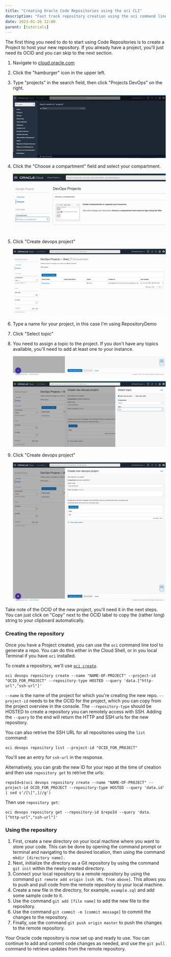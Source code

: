 ```yaml
---
title: "Creating Oracle Code Repositories using the oci CLI"
description: "Fast track repository creation using the oci command line tool."
date: 2023-01-26 12:00
parent: [tutorials]
---
```

The first thing you need to do to start using Code Repositories is to create a Project to host your new repository. If you already have a project, you'll just need its OCID and you can skip to the next section.

1. Navigate to [cloud.oracle.com][1]
2. Click the "hamburger" icon in the upper left.
3. Type "projects" in the search field, then click "Projects DevOps" on the right.

	![Screenshot of: Type "projects" in the search field, then click "Projects DevOps" on the right.][3]
4. Click the "Choose a compartment" field and select your compartment.

	![Screenshot of: Click the "Choose a compartment" field and select your compartment.][4]

5. Click "Create devops project"

	![Screenshot of: Click "Create devops project"][5]
6. Type a name for your project, in this case I'm using RepositoryDemo

7. Click "Select topic"

8. You need to assign a topic to the project. If you don't have any topics available, you'll need to add at least one to your instance.
	
	![Screenshot of: Click "Select topic"][6]

	![Select topic][7]
9. Click "Create devops project"

	![Screenshot of: Click "Create devops project"][8]  


[1]: https://cloud.oracle.com/
[2]: assets/code-repo-step1.jpg
[3]: assets/code-repo-step2.jpg
[4]: assets/code-repo-step3.jpg
[5]: assets/code-repo-step4.jpg
[6]: assets/code-repo-step5.jpg
[7]: assets/code-repo-step6.jpg
[8]: assets/code-repo-step7.jpg

Take note of the OCID of the new project, you'll need it in the next steps. You can just click on "Copy" next to the OCID label to copy the (rather long) string to your clipboard automatically.

### Creating the repository

Once you have a Project created, you can use the `oci` command line tool to generate a repo. You can do this either in the Cloud Shell, or in you local Terminal if you have `oci` installed.

To create a repository, we'll use [`oci create`](https://docs.oracle.com/iaas/tools/oci-cli/latest/oci_cli_docs/cmdref/devops/repository/create.html).

	oci devops repository create --name "NAME-OF-PROJECT" --project-id "OCID_FOR_PROJECT" --repository-type HOSTED --query 'data.["http-url","ssh-url"]'

`--name` is the name of the project for which you're creating the new repo. `--project-id` needs to be the OCID for the project, which you can copy from the project overview in the console. The `--repository-type` should be HOSTED to create a repository you can remotely access with SSH. Adding the `--query` to the end will return the HTTP and SSH urls for the new repository.

You can also retrive the SSH URL for all repositories using the `list` command:

	oci devops repository list --project-id "OCID_FOR_PROJECT"

You'll see an entry for `ssh-url` in the response.

Alternatively, you can grab the new ID for your repo at the time of creation and then use `repository get` to retrive the urls:

	repoId=$(oci devops repository create --name "NAME-OF-PROJECT" --project-id OCID_FOR_PROJECT --repository-type HOSTED --query 'data.id' | sed s'/[\[",]//g')

Then use `repository get`:

	oci devops repository get --repository-id $repoId --query 'data.["http-url","ssh-url"]'

### Using the repository

1. First, create a new directory on your local machine where you want to store your code. This can be done by opening the command prompt or terminal and navigating to the desired location, then using the command `mkdir [directory name].`
2. Next, initialize the directory as a Git repository by using the command `git init` within the newly created directory.
3. Connect your local repository to a remote repository by using the command `git remote add origin [ssh URL from above]`. This allows you to push and pull code from the remote repository to your local machine.
4. Create a new file in the directory, for example, `example.sql` and add some sample code to it.
5. Use the command `git add [file name]` to add the new file to the repository.
6. Use the command `git commit -m [commit message]` to commit the changes to the repository.
7. Finally, use the command `git push origin master` to push the changes to the remote repository.

Your Oracle code repository is now set up and ready to use. You can continue to add and commit code changes as needed, and use the `git pull` command to retrieve updates from the remote repository.

